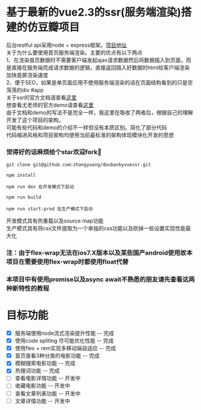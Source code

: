 # 基于最新的vue2.3的ssr(服务端渲染)搭建的仿豆瓣项目
后台restful api采用node + express框架。[项目地址](https://github.com/zhangyuang/MyDouBanApi)
<br>
关于为什么要使用首页服务端渲染。主要的优点有以下两点
<br>
1、在渲染首页数据时不需要客户端发起ajax请求数据然后将数据插入到页面，而是直接在服务端完成请求数据的逻辑，直接返回插入好数据的html给客户端渲染
<br>
加快首屏渲染速度
<br>
2、便于SEO，如果是单页面应用不使用服务端渲染的话在页面结构看到的只是空荡荡的div #app
<br>
关于ssr的官方文档请查看[这里](https://ssr.vuejs.org/zh/)
<br>
想查看尤老师的官方demo请查看[这里](https://github.com/vuejs/vue-hackernews-2.0/)
<br>
由于文档和demo的写法不是完全一样，我这里在吸收了两者后，根据自己的理解开发了这个项目的架构，
<br>
可能有些代码和demo的介绍不一样但没有本质区别。简化了部分代码
<br>
代码缩进风格和项目架构均使用当前最标准的架构体现模块化开发的思想
###  觉得好的话麻烦给个star欢迎fork🤔
```
git clone git@github.com:zhangyuang/doubanbyvuessr.git

npm install

npm run dev 在开发模式下启动

npm run build

npm run start-prod 在生产模式下启动
```
开发模式具有热重载以及source map功能
<br>
生产模式具有将css文件提取为一个单独的css功能以及砍掉一些设置实现性能最大化
### 注：由于flex-wrap无法在ios7.X版本以及某些国产android使用故本项目在需要使用flex-wrap时都使用float代替
### 本项目中有使用promise以及async await不熟悉的朋友请先查看这两种新特性的教程
# 目标功能
- [x] 服务端使用node流式渲染提升性能 -- 完成
- [x] 使用code spliting 尽可能优化性能 -- 完成
- [x] 使用flex + rem实现多移动端自适应 -- 完成
- [x] 首页查看3种分类的电影功能 -- 完成
- [x] 模糊搜索电影功能 -- 完成
- [x] 热搜词功能 -- 完成
- [ ] 查看电影详情功能 -- 开发中
- [ ] 收藏电影功能 -- 开发中
- [ ] 查看文章列表功能 -- 开发中
- [ ] 文章详情功能 -- 开发中